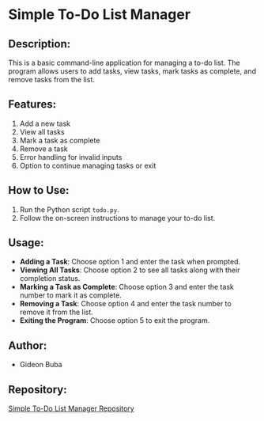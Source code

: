# Simple To-Do List Manager

## Description:
This is a basic command-line application for managing a to-do list. The program allows users to add tasks, view tasks, mark tasks as complete, and remove tasks from the list.

## Features:
1. Add a new task
2. View all tasks
3. Mark a task as complete
4. Remove a task
5. Error handling for invalid inputs
6. Option to continue managing tasks or exit

## How to Use:
1. Run the Python script `todo.py`.
2. Follow the on-screen instructions to manage your to-do list.

## Usage:
- **Adding a Task**: Choose option 1 and enter the task when prompted.
- **Viewing All Tasks**: Choose option 2 to see all tasks along with their completion status.
- **Marking a Task as Complete**: Choose option 3 and enter the task number to mark it as complete.
- **Removing a Task**: Choose option 4 and enter the task number to remove it from the list.
- **Exiting the Program**: Choose option 5 to exit the program.

## Author:
- Gideon Buba

## Repository:
[Simple To-Do List Manager Repository](https://github.com/Gideon-Buba/NCAIR-PYTHON/tree/main/TO-DO%20LIST)
